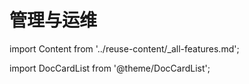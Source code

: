 # 管理与运维

import Content from '../reuse-content/_all-features.md';

<Content />


import DocCardList from '@theme/DocCardList';

<DocCardList />